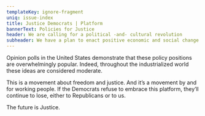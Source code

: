 ```yaml
---
templateKey: ignore-fragment
uniq: issue-index
title: Justice Democrats | Platform
bannerText: Policies for Justice
header: We are calling for a political -and- cultural revolution
subheader: We have a plan to enact positive economic and social change. Here are the highlights.
---
```


Opinion polls in the United States demonstrate that these policy positions are overwhelmingly popular.
Indeed, throughout the industrialized world these ideas are considered moderate.

This is a movement about freedom and justice. And it’s a movement by and for working people.
If the Democrats refuse to embrace this platform, they’ll continue to lose, either to Republicans or to us.

The future is Justice.
